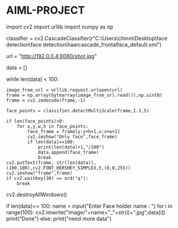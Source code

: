 # AIML-PROJECT
import cv2
import urllib
import numpy as np

classifier = cv2.CascadeClassifier(r"C:\Users\chinm\Desktop\face detection\face detection\haarcascade_frontalface_default.xml")

url = "http://192.0.0.4:8080/shot.jpg"

data = []

while len(data) < 100:
    
    
    image_from_url = urllib.request.urlopen(url)
    frame = np.array(bytearray(image_from_url.read()),np.uint8)
    frame = cv2.imdecode(frame,-1)
    
    face_points = classifier.detectMultiScale(frame,1.3,5)
    
    if len(face_points)>0:
        for x,y,w,h in face_points:
            face_frame = frame[y:y+h+1,x:x+w+1]
            cv2.imshow("Only face",face_frame)
            if len(data)<=100:
                print(len(data)+1,"/100")
                data.append(face_frame)
                break
    cv2.putText(frame, str(len(data)),(100,100),cv2.FONT_HERSHEY_SIMPLEX,5,(0,0,255))
    cv2.imshow("frame",frame)
    if cv2.waitKey(30) == ord("q"):
        break
cv2.destroyAllWindows()
        
if len(data)== 100:
    name = input("Enter Face holder name : ")
    for i in range(100):
        cv2.imwrite("image/"+name+"_"+str(i)+".jpg",data[i])
    print("Done")
else:
    print("need more data")
